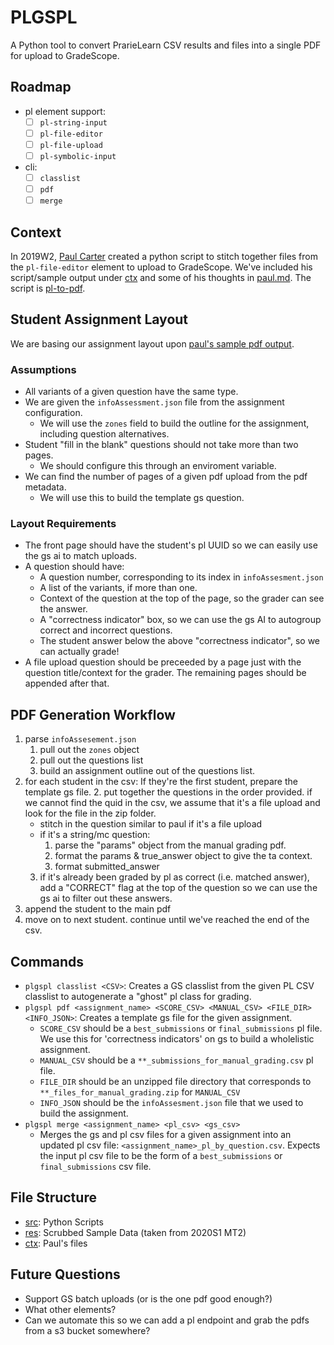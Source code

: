 # PLGSPL

A Python tool to convert PrarieLearn CSV results and files into a single PDF for upload to GradeScope.

## Roadmap

- pl element support:
  - [ ] `pl-string-input`
  - [ ] `pl-file-editor`
  - [ ] `pl-file-upload`
  - [ ] `pl-symbolic-input`
- cli:
  - [ ] `classlist`
  - [ ] `pdf`
  - [ ] `merge`

## Context

In 2019W2, [Paul Carter](https://www.cs.ubc.ca/people/paul-carter) created a python script to stitch together files from the `pl-file-editor` element to upload to GradeScope. We've included his script/sample output under [ctx](ctx) and some of his thoughts in [paul.md](ctx/paul.md). The script is [pl-to-pdf](ctx/pl-to-pdf.py).

## Student Assignment Layout

We are basing our assignment layout upon [paul's sample pdf output](ctx/h5j7k.pdf).

### Assumptions

- All variants of a given question have the same type.
- We are given the `infoAssessment.json` file from the assignment configuration.
  - We will use the `zones` field to build the outline for the assignment, including question alternatives.
- Student "fill in the blank" questions should not take more than two pages.
  - We should configure this through an enviroment variable.
- We can find the number of pages of a given pdf upload from the pdf metadata.
  - We will use this to build the template gs question.

### Layout Requirements

- The front page should have the student's pl UUID so we can easily use the gs ai to match uploads.
- A question should have:
  - A question number, corresponding to its index in `infoAssesment.json`
  - A list of the variants, if more than one.
  - Context of the question at the top of the page, so the grader can see the answer.
  - A "correctness indicator" box, so we can use the gs AI to autogroup correct and incorrect questions.
  - The student answer below the above "correctness indicator", so we can actually grade!
- A file upload question should be preceeded by a page just with the question title/context for the grader. The remaining pages should be appended after that.

## PDF Generation Workflow

1. parse `infoAssesement.json`
   1. pull out the `zones` object
   2. pull out the questions list
   3. build an assignment outline out of the questions list.
2. for each student in the csv:
   If they're the first student, prepare the template gs file.
   2. put together the questions in the order provided. if we cannot find the quid in the csv, we assume that it's a file upload and look for the file in the zip folder.
      - stitch in the question similar to paul if it's a file upload
      - if it's a string/mc question:
        1. parse the "params" object from the manual grading pdf.
        2. format the params & true_answer object to give the ta context.
        3. format submitted_answer
   3. if it's already been graded by pl as correct (i.e. matched answer), add a "CORRECT" flag at the top of the question so we can use the gs ai to filter out these answers.
3. append the student to the main pdf
4. move on to next student. continue until we've reached the end of the csv.

## Commands

- `plgspl classlist <CSV>`: Creates a GS classlist from the given PL CSV classlist to autogenerate a "ghost" pl class for grading.
- `plgspl pdf <assignment_name> <SCORE_CSV> <MANUAL_CSV> <FILE_DIR> <INFO_JSON>`: Creates a template gs file for the given assignment.
  - `SCORE_CSV` should be a `best_submissions` or `final_submissions` pl file. We use this for 'correctness indicators' on gs to build a wholelistic assignment.
  - `MANUAL_CSV` should be a `**_submissions_for_manual_grading.csv` pl file.
  - `FILE_DIR` should be an unzipped file directory that corresponds to `**_files_for_manual_grading.zip` for `MANUAL_CSV`
  - `INFO_JSON` should be the `infoAssesment.json` file that we used to build the assignment.
- `plgspl merge <assignment_name> <pl_csv> <gs_csv>`
  - Merges the gs and pl csv files for a given assignment into an updated pl csv file: `<assignment_name>_pl_by_question.csv`. Expects the input pl csv file to be the form of a `best_submissions` or `final_submissions` csv file.

## File Structure

- [src](src): Python Scripts
- [res](res): Scrubbed Sample Data (taken from 2020S1 MT2)
- [ctx](ctx): Paul's files

## Future Questions

- Support GS batch uploads (or is the one pdf good enough?)
- What other elements?
- Can we automate this so we can add a pl endpoint and grab the pdfs from a s3 bucket somewhere?
